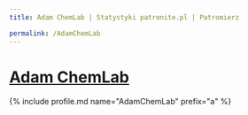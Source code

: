```yaml
---
title: Adam ChemLab | Statystyki patronite.pl | Patromierz

permalink: /AdamChemLab
---
```


# [Adam ChemLab](https://patronite.pl/AdamChemLab)

{% include profile.md name="AdamChemLab" prefix="a" %}
